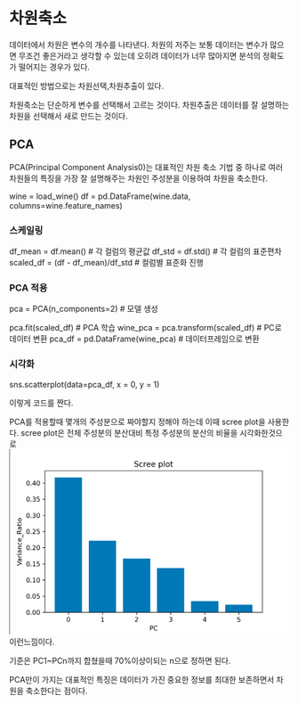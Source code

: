 차원축소
============

데이터에서 차원은 변수의 개수를 나타낸다.
차원의 저주는 보통 데이터는 변수가 많으면 무조건 좋은거라고 생각할 수 있는데
오히려 데이터가 너무 많아지면 분석의 정확도가 떨어지는 경우가 있다.

대표적인 방법으로는 차원선택,차원추출이 있다.

차원축소는 단순하게 변수를 선택해서 고르는 것이다.
차원추출은 데이터를 잘 설명하는 차원을 선택해서 새로 만드는 것이다.

## PCA
PCA(Principal Component Analysis0)는 대표적인 차원 축소 기법 중 하나로
여러 차원들의 특징을 가장 잘 설명해주는 차원인 주성분을 이용하여 차원을 축소한다.

wine = load_wine()
df = pd.DataFrame(wine.data, columns=wine.feature_names)

### 스케일링
df_mean = df.mean()  # 각 컬럼의 평균값
df_std = df.std()  # 각 컬럼의 표준편차
scaled_df = (df - df_mean)/df_std  # 컬럼별 표준화 진행

### PCA 적용
pca = PCA(n_components=2)  # 모델 생성

pca.fit(scaled_df)  # PCA 학습
wine_pca = pca.transform(scaled_df)  # PC로 데이터 변환
pca_df = pd.DataFrame(wine_pca)  # 데이터프레임으로 변환

### 시각화
sns.scatterplot(data=pca_df, x = 0, y = 1)

이렇게 코드를 짠다.

PCA를 적용할때 몇개의 주성분으로 짜야할지 정해야 하는데 이때 scree plot을 사용한다.
scree plot은 전체 주성분의 분산대비 특정 주성분의 분산의 비율을 시각화한것으로
![Scree plot](image-1.png)
이런느낌이다.

기준은 PC1~PCn까지 합쳤을때 70%이상이되는 n으로 정하면 된다.

PCA만이 가지는 대표적인 특징은 데이터가 가진 중요한 정보를 최대한 보존하면서 차원을 축소한다는 점이다.
